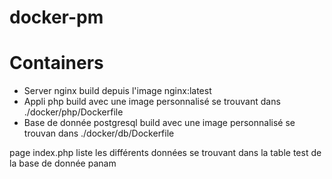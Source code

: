 # docker-pm

Containers
=========

- Server nginx build depuis l'image nginx:latest
- Appli php build avec une image personnalisé se trouvant dans ./docker/php/Dockerfile
- Base de donnée postgresql build avec une image personnalisé se trouvan dans ./docker/db/Dockerfile

page index.php liste les différents données se trouvant dans la table test de la base de donnée panam